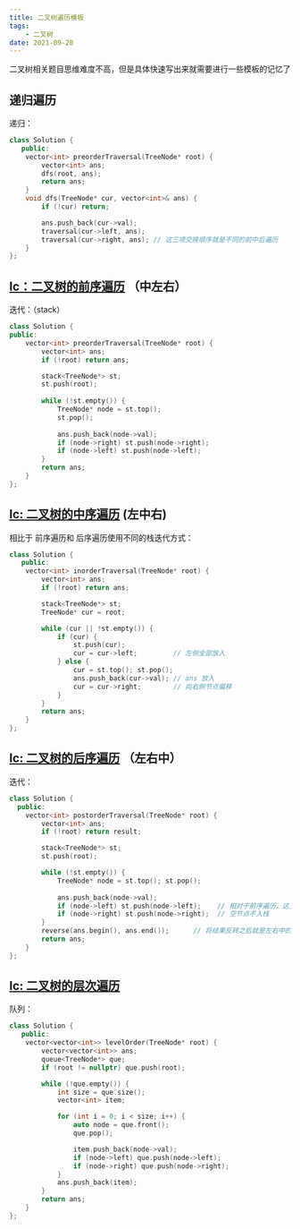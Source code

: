 ```yaml
---
title: 二叉树遍历模板
tags:
    - 二叉树
date: 2021-09-20
---
```


二叉树相关题目思维难度不高，但是具体快速写出来就需要进行一些模板的记忆了

## 递归遍历

递归：

``` cpp 
class Solution { 
   public:
    vector<int> preorderTraversal(TreeNode* root) {
        vector<int> ans;
        dfs(root, ans);
        return ans;
    }
    void dfs(TreeNode* cur, vector<int>& ans) {
        if (!cur) return;

        ans.push_back(cur->val);
        traversal(cur->left, ans);
        traversal(cur->right, ans); // 这三项交换顺序就是不同的前中后遍历
    }
};
```

## [lc：二叉树的前序遍历](https://leetcode-cn.com/problems/binary-tree-preorder-traversal/)  （中左右）

迭代：（stack）

``` cpp
class Solution {
public:
    vector<int> preorderTraversal(TreeNode* root) {
        vector<int> ans;
        if (!root) return ans;

        stack<TreeNode*> st;
        st.push(root);
        
        while (!st.empty()) {
            TreeNode* node = st.top();
            st.pop();
            
            ans.push_back(node->val);
            if (node->right) st.push(node->right);
            if (node->left) st.push(node->left);
        }
        return ans;
    }
};
```

## [lc: 二叉树的中序遍历](https://leetcode-cn.com/problems/binary-tree-inorder-traversal/) (左中右)

相比于 前序遍历和 后序遍历使用不同的栈迭代方式：

``` cpp 
class Solution {
   public:
    vector<int> inorderTraversal(TreeNode* root) {
        vector<int> ans;
        if (!root) return ans;

        stack<TreeNode*> st;
        TreeNode* cur = root;

        while (cur || !st.empty()) {
            if (cur) {
                st.push(cur);
                cur = cur->left;         // 左侧全部放入
            } else {
                cur = st.top(); st.pop();
                ans.push_back(cur->val); // ans 放入
                cur = cur->right;        // 向右侧节点偏移
            }
        }
        return ans;
    }
};
```


## [lc: 二叉树的后序遍历](https://leetcode-cn.com/problems/binary-tree-postorder-traversal/) （左右中）

迭代：

``` cpp 
class Solution {
  public:
    vector<int> postorderTraversal(TreeNode* root) {
        vector<int> ans;
        if (!root) return result;

        stack<TreeNode*> st;
        st.push(root);

        while (!st.empty()) {
            TreeNode* node = st.top(); st.pop();
            
            ans.push_back(node->val);
            if (node->left) st.push(node->left);    // 相对于前序遍历，这更改一下入栈顺序 （空节点不入栈）
            if (node->right) st.push(node->right);  // 空节点不入栈
        }
        reverse(ans.begin(), ans.end());      // 将结果反转之后就是左右中的顺序了
        return ans;
    }
};
```

## [lc: 二叉树的层次遍历](https://leetcode-cn.com/problems/binary-tree-level-order-traversal/)

队列：

``` cpp
class Solution {
   public:
    vector<vector<int>> levelOrder(TreeNode* root) {
        vector<vector<int>> ans;
        queue<TreeNode*> que;
        if (root != nullptr) que.push(root);

        while (!que.empty()) {
            int size = que.size();
            vector<int> item;

            for (int i = 0; i < size; i++) {
                auto node = que.front(); 
                que.pop();

                item.push_back(node->val);
                if (node->left) que.push(node->left);
                if (node->right) que.push(node->right);
            }
            ans.push_back(item);
        } 
        return ans;
    }
};
```